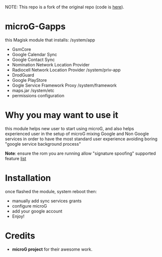 NOTE: This repo is a fork of the original repo (code is [here](https://github.com/microg)). 

# microG-Gapps
this Magisk module that installs:
/system/app
- GsmCore
- Google Calendar Sync
- Google Contact Sync
- Nomination Network Location Provider
- Radiocell Network Location Provider
/system/priv-app
- DrodGuard
- Google PlayStore
- Gogle Service Framework Proxy
/system/framework
- maps.jar
/system/etc
- permissions configuration

# Why you may want to use it
this module helps new user to start using microG, and also helps experienced user in the setup of microG
mixing Google and Non Google services in order to have the most standard user experience avoiding boring "google service background process" 

**Note**:
ensure the rom you are running allow "signature spoofing"
supported feature [list](https://github.com/microg/android_packages_apps_GmsCore/wiki/Implementation-Status)

# Installation
once flashed the module, system reboot then:
- manually add sync services grants
- configure microG
- add your google account
- Enjoy!

# Credits
- **microG project** for their awesome work.
